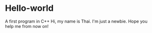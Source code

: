 # Hello-world
A first program in C++ 
Hi, my name is Thai. I'm just a newbie. Hope you help me from now on!
